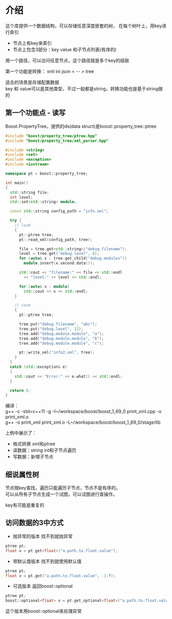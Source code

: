 # 介绍

这个库提供一个数据结构，可以存储任意深度嵌套的树，
在每个树叶上，用key进行索引

* 节点上有key来索引
* 节点上包含3部分：key value 和子节点列表(有序的)

用一个路径，可以访问任意节点，这个路径就是多个key的级联

第一个功能是转换： xml ini json < -- > tree

适合的场景是存储配置数据  
key 和 value可以是其他类型，不过一般都是string，转换功能也是基于string做的  

## 第一个功能点 - 读写

Boost.PropertyTree，提供的ds(data struct)是boost::property_tree::ptree

```c++
#include "boost/property_tree/ptree.hpp"
#include "boost/property_tree/xml_parser.hpp"

#include <string>
#include <set>
#include <exception>
#include <iostream>

namespace pt = boost::property_tree;

int main()
{
  std::string file;
  int level;
  std::set<std::string> module;

  const std::string config_path = "info.xml";

  try {
    // load
    {
      pt::ptree tree;
      pt::read_xml(config_path, tree);

      file = tree.get<std::string>("debug.filename");
      level = tree.get("debug.level", 0);
      for (auto& x : tree.get_child("debug.modules"))
        module.insert(x.second.data());

      std::cout << "filename:" << file << std::endl
        << "level:" << level << std::endl;

      for (auto& x : module)
        std::cout << x << std::endl;
    }

    // save
    {
      pt::ptree tree;

      tree.put("debug.filename", "abc");
      tree.put("debug.level", 12);
      tree.add("debug.module.module", "a");
      tree.add("debug.module.module", "b");
      tree.add("debug.module.module", "c");

      pt::write_xml("info2.xml", tree);
    }
  }
  catch (std::exception& e)
  {
    std::cout << "Error:" << e.what() << std::endl;
  }

  return 0;
}

```
编译：  
g++ -c -std=c++11 -g -I~/workspace/boost/boost_1_69_0  print_xml.cpp -o print_xml.o  
g++ -o print_xml print_xml.o -L~/workspace/boost/boost_1_69_0/stage/lib  

上例中展示了：
* 格式转换 xml和ptree
* 读数据：string int和子节点遍历
* 写数据：新增子节点

## 细说属性树

节点按key查找，遍历只能遍历子节点，节点不是有序的。  
可以从所有子节点生成一个试图，可以试图进行查操作。

key有可能是重复的

## 访问数据的3中方式

* 抛异常的版本
  找不到就抛异常
```c++
ptree pt;
float v = pt.get<float>("a.path.to.float.value");
```
* 带默认值版本
  找不到就使用默认值
```c++
ptree pt;
float v = pt.get("a.path.to.float.value", -1.f);
```
* 可选版本
  返回boost::optional
```c++
ptree pt;
boost::optional<float> v = pt.get_optional<float>("a.path.to.float.value");
```
这个版本用boost::optional来处理异常



